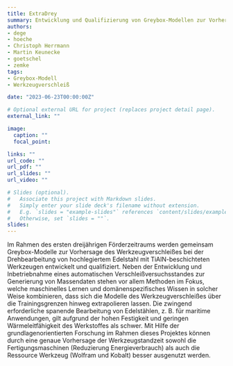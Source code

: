 ```yaml
---
title: ExtraDrey
summary: Entwicklung und Qualifizierung von Greybox-Modellen zur Vorhersage des Werkzeugverschleißes bei der Drehbearbeitung von hochlegiertem Edelstahl mit TiAlN-beschichteten Werkzeugen
authors:
- dege
- hoeche
- Christoph Herrmann
- Martin Keunecke
- goetschel
- zemke
tags:
- Greybox-Modell
- Werkzeugverschleiß

date: "2023-06-23T00:00:00Z"

# Optional external URL for project (replaces project detail page).
external_link: ""

image:
  caption: ""
  focal_point:

links: ""
url_code: ""
url_pdf: ""
url_slides: ""
url_video: ""

# Slides (optional).
#   Associate this project with Markdown slides.
#   Simply enter your slide deck's filename without extension.
#   E.g. `slides = "example-slides"` references `content/slides/example-slides.md`.
#   Otherwise, set `slides = ""`.
slides:
---
```


Im Rahmen des ersten dreijährigen Förderzeitraums werden gemeinsam Greybox-Modelle zur Vorhersage des Werkzeugverschleißes bei der Drehbearbeitung von hochlegiertem Edelstahl mit TiAlN-beschichteten Werkzeugen entwickelt und qualifiziert.
Neben der Entwicklung und Inbetriebnahme eines automatischen Verschleißversuchsstandes zur Generierung von Massendaten stehen vor allem Methoden im Fokus, welche maschinelles Lernen und domänenspezifisches Wissen in solcher Weise kombinieren, dass sich die Modelle des Werkzeugverschleißes über die Trainingsgrenzen hinweg extrapolieren lassen.
Die zwingend erforderliche spanende Bearbeitung von Edelstählen, z. B. für maritime Anwendungen, gilt aufgrund der hohen Festigkeit und geringen Wärmeleitfähigkeit des Werkstoffes als schwer.
Mit Hilfe der grundlagenorientierten Forschung im Rahmen dieses Projektes können durch eine genaue Vorhersage der Werkzeugstandzeit sowohl die Fertigungsmaschinen (Reduzierung Energieverbrauch) als auch die Ressource Werkzeug (Wolfram und Kobalt) besser ausgenutzt werden.
